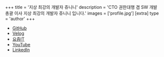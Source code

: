 +++
title = '지상 최강의 개발자 쥬니니'
description = 'CTO 권한대행 겸 SW 개발 총괄 이사 지상 최강의 개발자 쥬니니 입니다.'
images = ['profile.jpg']
[extra]
  type = 'author'
+++

- [GitHub](https://github.com/juunini)
- [Velog](https://velog.io/@juunini)
- [요즘IT](https://yozm.wishket.com/magazine/@juunini)
- [YouTube](https://youtube.com/@juunini)
- [LinkedIn](https://linkedin.com/in/juunini)
